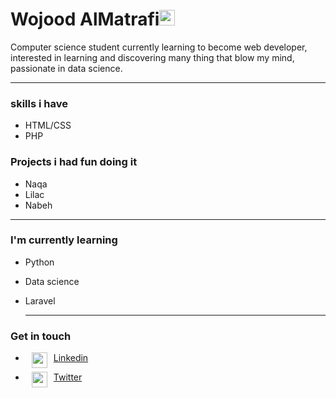 # Wojood AlMatrafi<img src="https://cdn-icons-png.flaticon.com/512/3919/3919942.png"  width="25" height="25">

Computer science student currently learning to become web developer, interested in learning and discovering many thing that blow my mind, passionate in data science. 


___
### **skills i have**
* HTML/CSS
* PHP


### **Projects i had fun doing it**
* Naqa
* Lilac
* Nabeh
___
### **I'm currently learning** 
* Python
* Data science
* Laravel
  
  ___   


### **Get in touch**
*  <img src="https://cdn-icons-png.flaticon.com/512/145/145807.png"  width="25" height="25" style="float: left; padding-left:10px; padding-right:10px;">  [Linkedin](https://www.linkedin.com/in/wojood-almatrafi-0568b0234/)


 * <img src="https://cdn-icons-png.flaticon.com/512/733/733579.png"  width="25" height="25" style="float: left; padding-left:10px; padding-right:10px;">  [Twitter](https://twitter.com/w_ngc0?s=11&t=6nKd4GIkAx9KtJTQKd_9Kg)

